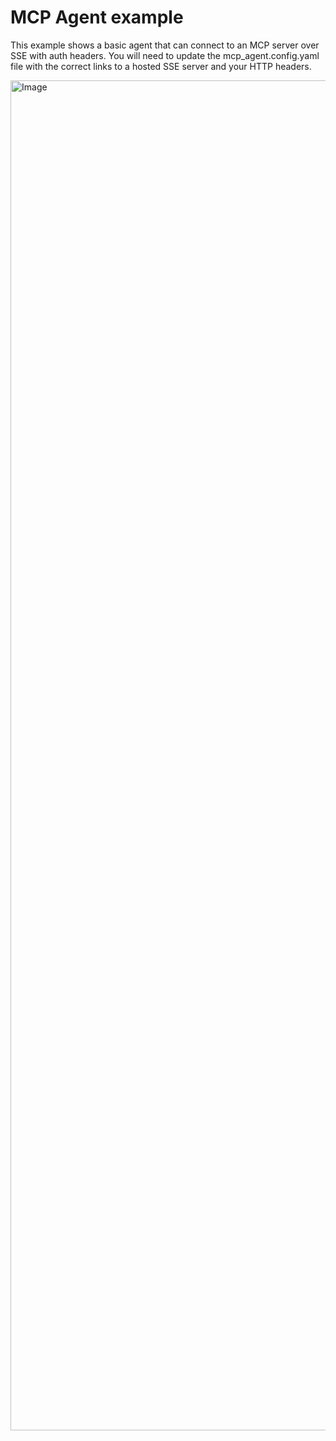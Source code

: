 # MCP Agent example

This example shows a basic agent that can connect to an MCP server over SSE with auth headers.
You will need to update the mcp_agent.config.yaml file with the correct links to a hosted SSE
server and your HTTP headers.

<img width="2160" alt="Image" src="https://github.com/user-attachments/assets/14cbfdf4-306f-486b-9ec1-6576acf0aeb7" />
